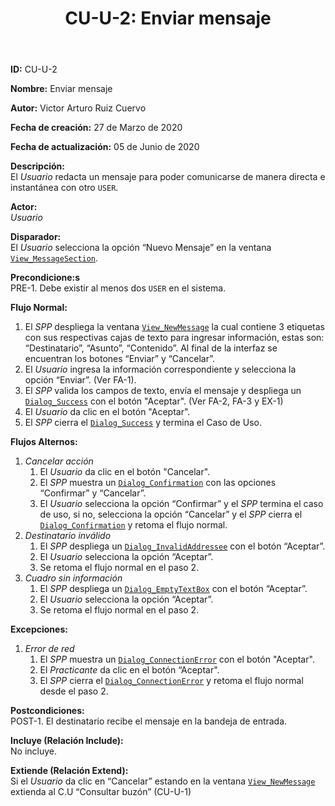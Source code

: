 ﻿--- 
layout: page 
title: "CU-U-2: Enviar mensaje" 
permalink: /design-specification/uc-descriptions/user/cu-u-2/ 
hide_hero: true 
---

**ID:** CU-U-2  

**Nombre:** Enviar mensaje  

**Autor:** Victor Arturo Ruiz Cuervo  

**Fecha de creación:** 27 de Marzo de 2020  

**Fecha de actualización:** 05 de Junio de 2020  

**Descripción:**  
El *Usuario* redacta un mensaje para poder comunicarse de manera directa e instantánea con otro `USER`.  

**Actor:**  
*Usuario*  

**Disparador:**  
El *Usuario* selecciona la opción “Nuevo Mensaje” en la ventana [`View_MessageSection`][VMSE].   

**Precondicione:s**  
PRE-1. Debe existir al menos dos `USER` en el sistema.  

**Flujo Normal:**  
 1. El *SPP* despliega la ventana [`View_NewMessage`][VNME] la cual contiene 3 etiquetas con sus respectivas cajas de texto para ingresar información, estas son: “Destinatario”, “Asunto”, “Contenido”. Al final de la interfaz se encuentran los botones “Enviar” y “Cancelar”. 
 2. El *Usuario* ingresa la información correspondiente y selecciona la opción “Enviar”. (Ver FA-1).
 3. El *SPP* valida los campos de texto, envía el mensaje y despliega un [`Dialog_Success`][DLSU] con el botón "Aceptar". (Ver FA-2, FA-3 y EX-1)
 4. El *Usuario* da clic en el botón "Aceptar".
 5. El *SPP* cierra el [`Dialog_Success`][DLSU] y termina el Caso de Uso.

**Flujos Alternos:**  
  1. *Cancelar acción*
	  1. El *Usuario* da clic en el botón "Cancelar". 
	  2. El *SPP* muestra un [`Dialog_Confirmation`][DLCO] con las opciones “Confirmar” y “Cancelar”. 
	  3. El *Usuario* selecciona la opción “Confirmar” y el *SPP* termina el caso de uso, si no, selecciona la opción “Cancelar” y el *SPP* cierra el [`Dialog_Confirmation`][DLCO] y retoma el flujo normal.
  2. *Destinatario inválido*
	  1. El *SPP* despliega un [`Dialog_InvalidAddressee`][DLIA] con el botón “Aceptar”. 
	  2. El *Usuario* selecciona la opción “Aceptar”.
	  3. Se retoma el flujo normal en el paso 2.
  3. *Cuadro sin información*
	  1. El *SPP* despliega un [`Dialog_EmptyTextBox`][DLET] con el botón “Aceptar”. 
	  2. El *Usuario* selecciona la opción “Aceptar”.
	  3. Se retoma el flujo normal en el paso 2.

**Excepciones:**  
  1. *Error de red*
     1. El *SPP* muestra un [`Dialog_ConnectionError`][DLCE] con el botón "Aceptar". 
     2. El *Practicante* da clic en el botón “Aceptar".
     3. El *SPP* cierra el [`Dialog_ConnectionError`][DLCE] y retoma el flujo normal desde el paso 2.

**Postcondiciones:**  
POST-1. El destinatario recibe el mensaje en la bandeja de entrada.   

**Incluye (Relación Include):**  
No incluye.  

**Extiende (Relación Extend):**  
Si el *Usuario* da clic en “Cancelar” estando en la ventana [`View_NewMessage`][VNME] extienda al C.U “Consultar buzón” (CU-U-1)  

[VMSE]: https://raw.githubusercontent.com/Phalord/PracticasProfesionales/gh-pages/assets/imgs/prototypes/user/View_MessageSection.png "`View_MessageSection` Prototype"
[VNME]: https://raw.githubusercontent.com/Phalord/PracticasProfesionales/gh-pages/assets/imgs/prototypes/user/View_NewMessage.png "`View_NewMessage` Prototype"
[DLIA]:https://raw.githubusercontent.com/Phalord/PracticasProfesionales/gh-pages/assets/imgs/prototypes/generals/Dialog_InvalidAdressee.png "`Dialog_InvalidAdressee` Prototype"
[DLET]: https://raw.githubusercontent.com/Phalord/PracticasProfesionales/gh-pages/assets/imgs/prototypes/user/Dialog_EmptyTextBox.png "`Dialog_EmptyTextBox` Prototype"
[DLSU]: https://raw.githubusercontent.com/Phalord/PracticasProfesionales/gh-pages/assets/imgs/prototypes/generals/Dialog_Success.png "`Dialog_Success` Prototype"
[DLCO]: https://raw.githubusercontent.com/Phalord/PracticasProfesionales/gh-pages/assets/imgs/prototypes/generals/Dialog_Confirmation.png "`Dialog_Confirmation` Prototype"
[DLCE]: https://raw.githubusercontent.com/Phalord/PracticasProfesionales/gh-pages/assets/imgs/prototypes/generals/Dialog_ConnectionError.png "`Dialog_ConnectionError` Prototype"